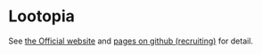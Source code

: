Lootopia
========

See [the Official website](http://www.lootopia.com/) and [pages on github (recruiting)](http://lootopia.github.com/) for detail.